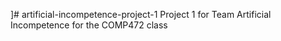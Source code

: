 ]# artificial-incompetence-project-1
Project 1 for Team Artificial Incompetence for the COMP472 class
